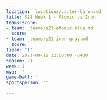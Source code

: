 ```yaml
---
location: _locations/carter-baron.md
title: S21 Week 1 - Atomic vs Iron
teams-score:
- team: _teams/s21-atomic-blue.md
  score: 
- team: _teams/s21-iron-gray.md
  score: 
field: "1"
date: 2021-09-12 12:00:00 -0400
season: 21
week: 1
mvp: ''
game-ball: ''
sportsperson: ''

---
```

